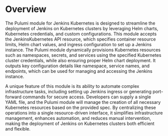# Overview

The Pulumi module for Jenkins Kubernetes is designed to streamline the deployment of Jenkins on Kubernetes clusters by leveraging Helm charts, Kubernetes credentials, and custom configurations. This module accepts the JenkinsKubernetes API resource, which specifies container resource limits, Helm chart values, and ingress configuration to set up a Jenkins instance. The Pulumi module dynamically provisions Kubernetes resources such as namespaces, secrets, and services using the specified Kubernetes cluster credentials, while also ensuring proper Helm chart deployment. It outputs key configuration details like namespace, service names, and endpoints, which can be used for managing and accessing the Jenkins instance.

A unique feature of this module is its ability to automate complex infrastructure tasks, including setting up Jenkins ingress or generating port-forward commands for secure access. Developers can supply a single YAML file, and the Pulumi module will manage the creation of all necessary Kubernetes resources based on the provided spec. By centralizing these operations into a single resource-driven interface, it simplifies infrastructure management, enhances automation, and reduces manual intervention, making the deployment of Jenkins on Kubernetes clusters both efficient and flexible.